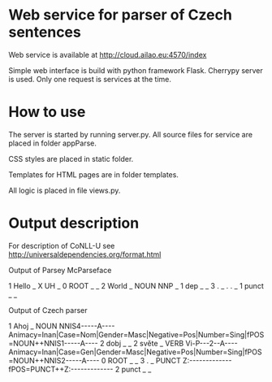 # Web service for parser of Czech sentences
Web service is available at http://cloud.ailao.eu:4570/index

Simple web interface is build with python framework Flask. Cherrypy server is used. Only one request is services at the time. 
# How to use
The server is started by running server.py. All source files for service are placed in folder appParse. 

CSS styles are placed in static folder.

Templates for HTML pages are in folder templates.

All logic is placed in file views.py. 


# Output description
For description of CoNLL-U see http://universaldependencies.org/format.html

Output of Parsey McParseface

1	Hello	_	X	UH	_	0	ROOT	_	_
2	World	_	NOUN	NNP	_	1	dep	_	_
3	.	_	.	.	_	1	punct	_	_

Output of Czech parser 

1	Ahoj	_	NOUN	NNIS4-----A----	Animacy=Inan|Case=Nom|Gender=Masc|Negative=Pos|Number=Sing|fPOS=NOUN++NNIS1-----A----	2	dobj	_	_
2	světe	_	VERB	Vi-P---2--A----	Animacy=Inan|Case=Gen|Gender=Masc|Negative=Pos|Number=Sing|fPOS=NOUN++NNIS2-----A----	0	ROOT	_	_
3	.	_	PUNCT	Z:-------------	fPOS=PUNCT++Z:-------------	2	punct	_	_


